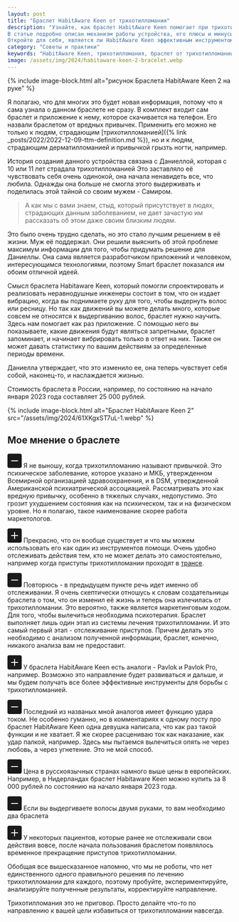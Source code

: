 ```yaml
---
layout: post
title: "Браслет HabitAware Keen от трихотилломании"
description: "Узнайте, как браслет HabitAware Keen помогает при трихотилломании, повышая осознанность ваших действий. 
В статье подробно описан механизм работы устройства, его плюсы и минусы, а также реальный опыт использования. 
Откройте для себя, является ли HabitAware Keen эффективным инструментом в борьбе с трихотилломанией и как он сочетается с психотерапией."
category: "Советы и практики"
keywords: "HabitAware Keen, трихотилломания, браслет от трихотилломании, лечение трихотилломании, HabitAware Keen отзывы, борьба с трихотилломанией, трекер привычек, помощь при трихотилломании, психотерапия трихотилломании."
image: /assets/img/2024/habitaware-keen-2-bracelet.webp
---
```


{% include image-block.html
    alt="рисунок Браслета HabitAware Keen 2 на руке"
%}

Я полагаю, что для многих это будет новая информация, потому что я сама узнала о данном браслете не сразу.
В комплект входит сам браслет и приложение к нему, которое скачивается на телефон.
Его назвали браслетом от вредных привычек. Применить его можно не только к людям, страдающим 
[трихотилломанией]({% link _posts/2022/2022-12-09-ttm-definition.md  %}), 
но и к людям, страдающим дерматилломанией и привычкой грызть ногти, например.

История создания данного устройства связана с Даниеллой, которая с 10 или 11 лет страдала трихотилломанией
Это заставляло её чувствовать себя очень одинокой, она начала ненавидеть все, что любила.
Однажды она больше не смогла этого выдерживать и поделилась этой тайной со своим мужем - Самиром.

>А как мы с вами знаем, стыд, который присутствует в людях, страдающих данным заболеванием, 
> не дает зачастую им рассказать об этом даже своим близким людям.

Это было очень трудно сделать, но это стало лучшим решением в её жизни. Муж её поддержал.
Они решили выяснить об этой проблеме максимум информации для того, чтобы придумать решение для Даниеллы.
Она сама является разработчиком приложений и человеком, интересующимся технологиями, поэтому Smart браслет 
показался им обоим отличной идеей.

Смысл браслета Habitaware Keen, который помогли спроектировать и реализовать неравнодушные инженеры состоит в том, 
что он издает вибрацию, когда вы поднимаете руку для того, чтобы выдернуть волос или ресницу.
Но так как движений вы можете делать много, которые совсем не относятся к выдергиванию волос, браслет нужно научить. 
Здесь нам помогает как раз приложение. С помощью него вы показываете, какие движения будут являться запретными, 
браслет запоминает, и начинает вибрировать только в ответ на них.
Также он может давать статистику по вашим действиям за определенные периоды времени.

Даниелла утверждает, что это изменило ее, она теперь чувствует себя собой, наконец-то, и наслаждается жизнью.

Стоимость браслета в России, например, по состоянию на начало января 2023 года составляет 25 000 рублей.

{% include image-block.html 
    alt="Браслет HabitAware Keen 2" 
    src="/assets/img/2024/61XKgxST7uL-1.webp" 
%}

## Мое мнение о браслете  

<p>
<svg xmlns="http://www.w3.org/2000/svg" 
    width="32" height="32" fill="currentColor" 
    class="bi bi-dash-square-fill d-inline text-secondary" viewBox="0 0 16 16">
  <path d="M2 0a2 2 0 0 0-2 2v12a2 2 0 0 0 2 2h12a2 2 0 0 0 2-2V2a2 2 0 0 0-2-2zm2.5 7.5h7a.5.5 0 0 1 0 1h-7a.5.5 0 0 1 0-1"/>
</svg>
Я не выношу, когда трихотилломанию называют привычкой. Это психическое заболевание, которое указано и МКБ, 
утвержденном Всемирной организацией здравоохранения, и в DSM, утвержденной Американской психиатрической ассоциацией. 
Рассматривать это как вредную привычку, особенно в тяжелых случаях, недопустимо. Это грозит ухудшением состояния как 
на психическом, так и на физическом уровне. Но я полагаю, такое наименование скорее работа маркетологов.
</p>

<p>
<svg xmlns="http://www.w3.org/2000/svg" width="32" height="32" 
    class="bi bi-plus-square-fill d-inline text-success" viewBox="0 0 16 16" 
    fill="currentColor">
  <path d="M2 0a2 2 0 0 0-2 2v12a2 2 0 0 0 2 2h12a2 2 0 0 0 2-2V2a2 2 0 0 0-2-2zm6.5 4.5v3h3a.5.5 0 0 1 0 1h-3v3a.5.5 0 0 1-1 0v-3h-3a.5.5 0 0 1 0-1h3v-3a.5.5 0 0 1 1 0"/>
</svg> 
Прекрасно, что он вообще существует и что мы можем использовать его как один из инструментов помощи. 
Очень удобно отслеживать действия тем, кто не может делать это самостоятельно, например когда приступы 
трихотилломании проходят в <a href="{% link _posts/2022/2022-12-12-trans.md %}">трансе</a>.   
</p>

<p>
<svg xmlns="http://www.w3.org/2000/svg"
    width="32" height="32" fill="currentColor"
    class="bi bi-dash-square-fill d-inline text-secondary" viewBox="0 0 16 16">
    <path d="M2 0a2 2 0 0 0-2 2v12a2 2 0 0 0 2 2h12a2 2 0 0 0 2-2V2a2 2 0 0 0-2-2zm2.5 7.5h7a.5.5 0 0 1 0 1h-7a.5.5 0 0 1 0-1"/>
</svg>
Повторюсь - в предыдущем пункте речь идет именно об отслеживании. Я очень скептически отношусь к словам 
создательницы браслета о том, что он изменил её жизнь и теперь она излечилась от трихотилломании. Это вероятно, 
также является маркетинговым ходом. Для того, чтобы вылечиться необходима психотерапия. Браслет выполняет лишь 
один этап из системы лечения трихотилломании. И это самый первый этап - отслеживание приступов. Причем делать это 
необходимо с анализом полученной информации, браслет, конечно, никакого анализа вам не предоставит.
</p>
<p>
<svg xmlns="http://www.w3.org/2000/svg" width="32" height="32" 
    class="bi bi-plus-square-fill d-inline text-success" viewBox="0 0 16 16" 
    fill="currentColor">
  <path d="M2 0a2 2 0 0 0-2 2v12a2 2 0 0 0 2 2h12a2 2 0 0 0 2-2V2a2 2 0 0 0-2-2zm6.5 4.5v3h3a.5.5 0 0 1 0 1h-3v3a.5.5 0 0 1-1 0v-3h-3a.5.5 0 0 1 0-1h3v-3a.5.5 0 0 1 1 0"/>
</svg> 
У браслета HabitAware Keen есть аналоги - Pavlok и Pavlok Pro, например. Возможно это направление будет 
развиваться и дальше, и мы будем получать все более эффективные инструменты для борьбы с трихотилломанией.
</p>

<p>
<svg xmlns="http://www.w3.org/2000/svg" 
    width="32" height="32" fill="currentColor" 
    class="bi bi-dash-square-fill d-inline text-secondary" viewBox="0 0 16 16">
  <path d="M2 0a2 2 0 0 0-2 2v12a2 2 0 0 0 2 2h12a2 2 0 0 0 2-2V2a2 2 0 0 0-2-2zm2.5 7.5h7a.5.5 0 0 1 0 1h-7a.5.5 0 0 1 0-1"/>
</svg>
Последний из названых мной аналогов имеет функцию удара током. Не особенно гуманно, но в комментариях к 
одному посту про браслет HabitAware Keen одна девушка написала, что как раз такой функции и не хватает. Я же скорее 
расцениваю ток как наказание, как удар палкой, например. Здесь мы пытаемся вылечиться опять не через любовь, а через 
угнетение. Это не мой способ.
</p>

<p>
<svg xmlns="http://www.w3.org/2000/svg" 
    width="32" height="32" fill="currentColor" 
    class="bi bi-dash-square-fill d-inline text-secondary" viewBox="0 0 16 16">
  <path d="M2 0a2 2 0 0 0-2 2v12a2 2 0 0 0 2 2h12a2 2 0 0 0 2-2V2a2 2 0 0 0-2-2zm2.5 7.5h7a.5.5 0 0 1 0 1h-7a.5.5 0 0 1 0-1"/>
</svg>
Цена в русскоязычных странах намного выше цены в европейских. Например, в Нидерландах браслет Habitaware Keen можно 
купить за 8 000 рублей по состоянию на начало января 2023 года.
</p>

<p>
<svg xmlns="http://www.w3.org/2000/svg" 
    width="32" height="32" fill="currentColor" 
    class="bi bi-dash-square-fill d-inline text-secondary" viewBox="0 0 16 16">
  <path d="M2 0a2 2 0 0 0-2 2v12a2 2 0 0 0 2 2h12a2 2 0 0 0 2-2V2a2 2 0 0 0-2-2zm2.5 7.5h7a.5.5 0 0 1 0 1h-7a.5.5 0 0 1 0-1"/>
</svg>
Если вы выдергиваете волосы двумя руками, то вам необходимо два браслета
</p>

<p>
<svg xmlns="http://www.w3.org/2000/svg" width="32" height="32" 
    class="bi bi-plus-square-fill d-inline text-success" viewBox="0 0 16 16" 
    fill="currentColor">
  <path d="M2 0a2 2 0 0 0-2 2v12a2 2 0 0 0 2 2h12a2 2 0 0 0 2-2V2a2 2 0 0 0-2-2zm6.5 4.5v3h3a.5.5 0 0 1 0 1h-3v3a.5.5 0 0 1-1 0v-3h-3a.5.5 0 0 1 0-1h3v-3a.5.5 0 0 1 1 0"/>
</svg> 
У некоторых пациентов, которые ранее не отслеживали свои действия вовсе, после начала пользования браслетом появлялось 
временное прекращение приступов трихотилломании.
</p>

Обобщая все вышесказанное напомню, что мы не роботы, что нет единственного одного правильного решения 
по лечению трихотилломании для каждого, поэтому пробуйте, экспериментируйте, анализируйте полученные 
результаты, корректируйте направление. 

Трихотилломания это не приговор. Просто делайте что-то по направлению к вашей цели избавиться от трихотилломании навсегда.